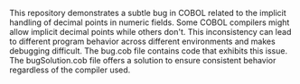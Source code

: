 This repository demonstrates a subtle bug in COBOL related to the implicit handling of decimal points in numeric fields. Some COBOL compilers might allow implicit decimal points while others don't.  This inconsistency can lead to different program behavior across different environments and makes debugging difficult. The bug.cob file contains code that exhibits this issue. The bugSolution.cob file offers a solution to ensure consistent behavior regardless of the compiler used.